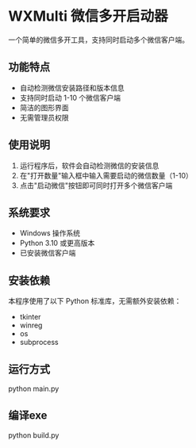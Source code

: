 # WXMulti 微信多开启动器

一个简单的微信多开工具，支持同时启动多个微信客户端。

## 功能特点

- 自动检测微信安装路径和版本信息
- 支持同时启动 1-10 个微信客户端
- 简洁的图形界面
- 无需管理员权限

## 使用说明

1. 运行程序后，软件会自动检测微信的安装信息
2. 在"打开数量"输入框中输入需要启动的微信数量（1-10）
3. 点击"启动微信"按钮即可同时打开多个微信客户端

## 系统要求

- Windows 操作系统
- Python 3.10 或更高版本
- 已安装微信客户端

## 安装依赖

本程序使用了以下 Python 标准库，无需额外安装依赖：
- tkinter
- winreg
- os
- subprocess

## 运行方式
python main.py

## 编译exe
python build.py